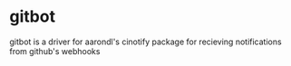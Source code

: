 gitbot
======

gitbot is a driver for aarondl's cinotify package for recieving notifications from github's webhooks